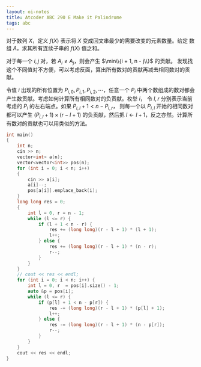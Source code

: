 ```yaml
---
layout: oi-notes
title: Atcoder ABC 290 E Make it Palindrome
tags: abc
---
```


对于数列 $X$，定义 $f(X)$ 表示将 $X$ 变成回文串最少的需要改变的元素数量。给定
数组 $A$，求其所有连续子串的 $f(X)$ 值之和。

对于每一个 $i, j$ 对，若 $A_i \neq A_j$，则会产生 $\min\\{i + 1, n - j\\}$ 的贡献。
发现找这个不同值对不方便，可以考虑反面，算出所有数对的贡献再减去相同数对的贡献。

令值 $i$ 出现的所有位置为 $P_{i, 0}, P_{i, 1}, P_{i, 2}, \cdots$，任意一个 $P_i$
中两个数组成的数对都会产生数贡献。考虑如何计算所有相同数对的负贡献。枚举 $i$，
令 $l, r$ 分别表示当前考虑的 $P_i$ 的左右端点。如果 $P_{i, l} + 1 < n - P_{i, r}$，
则每一个以 $P_{i, l}$ 开始的相同数对都可以产生 $(P_{i, l} + 1) \times (r - l + 1)$ 
的负贡献，然后把 $l \gets l + 1$，反之亦然。计算所有数对的贡献也可以用类似的方法。

```cpp
int main()
{
    int n;
    cin >> n;
    vector<int> a(n);
    vector<vector<int>> pos(n);
    for (int i = 0; i < n; i++)
    {
        cin >> a[i];
        a[i]--;
        pos[a[i]].emplace_back(i);
    }
    long long res = 0;
    {
        int l = 0, r = n - 1;
        while (l <= r) {
            if (l + 1 < n - r) {
                res += (long long)(r - l + 1) * (l + 1);
                l++;
            } else {
                res += (long long)(r - l + 1) * (n - r);
                r--;
            }
        }
    }
    // cout << res << endl;
    for (int i = 0; i < n; i++) {
        int l = 0, r  = pos[i].size() - 1;
        auto &p = pos[i];
        while (l <= r) {
            if (p[l] + 1 < n - p[r]) {
                res -= (long long)(r - l + 1) * (p[l] + 1);
                l++;
            } else {
                res -= (long long)(r - l + 1) * (n - p[r]);
                r--;
            }
        }
    }
    cout << res << endl;
}
```

